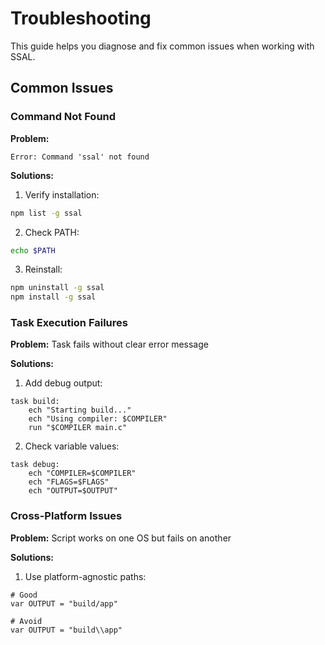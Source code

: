 # Troubleshooting

This guide helps you diagnose and fix common issues when working with SSAL.

## Common Issues

### Command Not Found

**Problem:**

```ssal
Error: Command 'ssal' not found
```

**Solutions:**

1. Verify installation:

```sh
npm list -g ssal
```

2. Check PATH:

```sh
echo $PATH
```

3. Reinstall:

```sh
npm uninstall -g ssal
npm install -g ssal
```

### Task Execution Failures

**Problem:**
Task fails without clear error message

**Solutions:**

1. Add debug output:

```ssal
task build:
    ech "Starting build..."
    ech "Using compiler: $COMPILER"
    run "$COMPILER main.c"
```

2. Check variable values:

```ssal
task debug:
    ech "COMPILER=$COMPILER"
    ech "FLAGS=$FLAGS"
    ech "OUTPUT=$OUTPUT"
```

### Cross-Platform Issues

**Problem:**
Script works on one OS but fails on another

**Solutions:**

1. Use platform-agnostic paths:

```ssal
# Good
var OUTPUT = "build/app"

# Avoid
var OUTPUT = "build\\app"
```
